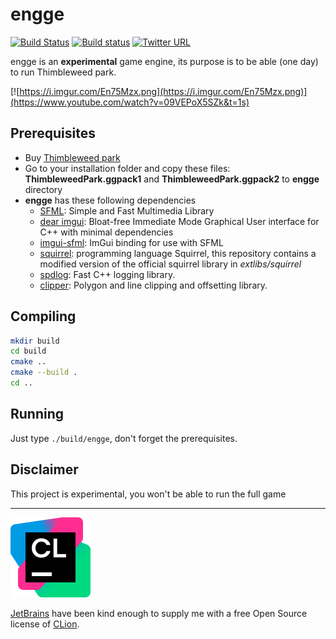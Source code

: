 # engge

[![Build Status](https://travis-ci.org/scemino/engge.svg?branch=master)](https://travis-ci.org/scemino/engge)
[![Build status](https://ci.appveyor.com/api/projects/status/i3u9klo4o762lacf?svg=true)](https://ci.appveyor.com/project/scemino/engge)
[![Twitter URL](https://img.shields.io/twitter/url?style=social&url=https%3A%2F%2Ftwitter.com%2Fengge_the_game)](https://twitter.com/engge_the_game)

engge is an **experimental** game engine, its purpose is to be able (one day) to run Thimbleweed park.

[![https://i.imgur.com/En75Mzx.png](https://i.imgur.com/En75Mzx.png)](https://www.youtube.com/watch?v=09VEPoX5SZk&t=1s)

## Prerequisites

* Buy [Thimbleweed park](https://thimbleweedpark.com)
* Go to your installation folder and copy these files:  **ThimbleweedPark.ggpack1** and **ThimbleweedPark.ggpack2** to **engge** directory
* **engge** has these following dependencies
  * [SFML](https://www.sfml-dev.org/): Simple and Fast Multimedia Library
  * [dear imgui](https://github.com/ocornut/imgui): Bloat-free Immediate Mode Graphical User interface for C++ with minimal dependencies
  * [imgui-sfml](https://github.com/eliasdaler/imgui-sfml): ImGui binding for use with SFML
  * [squirrel](http://www.squirrel-lang.org/): programming language Squirrel, this repository contains a modified version of the official squirrel library in *extlibs/squirrel*
  * [spdlog](https://github.com/gabime/spdlog): Fast C++ logging library.
  * [clipper](https://sourceforge.net/projects/polyclipping/): Polygon and line clipping and offsetting library.

## Compiling

```bash
mkdir build
cd build
cmake ..
cmake --build .
cd ..
```

## Running

Just type `./build/engge`, don't forget the prerequisites.

## Disclaimer

This project is experimental, you won't be able to run the full game

---

![CLion](https://github.com/JetBrains/logos/blob/master/web/clion/clion.svg)

[JetBrains](https://www.jetbrains.com/) have been kind enough to supply me with a free Open Source license of [CLion](https://www.jetbrains.com/clion).
